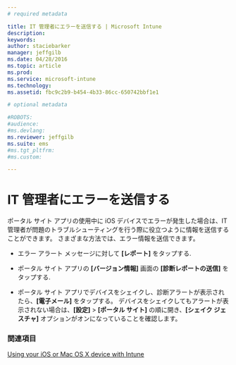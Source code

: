 ```yaml
---
# required metadata

title: IT 管理者にエラーを送信する | Microsoft Intune
description:
keywords:
author: staciebarker
manager: jeffgilb
ms.date: 04/28/2016
ms.topic: article
ms.prod:
ms.service: microsoft-intune
ms.technology:
ms.assetid: fbc9c2b9-b454-4b33-86cc-650742bbf1e1

# optional metadata

#ROBOTS:
#audience:
#ms.devlang:
ms.reviewer: jeffgilb
ms.suite: ems
#ms.tgt_pltfrm:
#ms.custom:

---
```



# IT 管理者にエラーを送信する

ポータル サイト アプリの使用中に iOS デバイスでエラーが発生した場合は、IT 管理者が問題のトラブルシューティングを行う際に役立つように情報を送信することができます。 さまざまな方法では、エラー情報を送信できます。

-   エラー アラート メッセージに対して **[レポート]** をタップする.

-   ポータル サイト アプリの **[バージョン情報]** 画面の **[診断レポートの送信]** をタップする.

-   ポータル サイト アプリでデバイスをシェイクし、診断アラートが表示されたら、**[電子メール]** をタップする。 デバイスをシェイクしてもアラートが表示されない場合は、**[設定]** &gt; **[ポータル サイト]** の順に開き、**[シェイク ジェスチャ]** オプションがオンになっていることを確認します。

### 関連項目
[Using your iOS or Mac OS X device with Intune](using-your-ios-or-mac-os-x-device-with-intune.md)

<!--HONumber=May16_HO1-->


